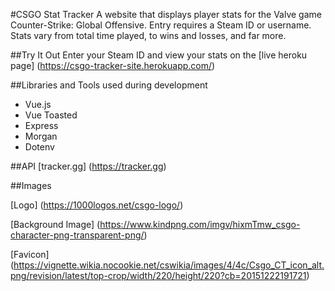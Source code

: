 #CSGO Stat Tracker
A website that displays player stats for the Valve game Counter-Strike: Global Offensive. Entry requires a Steam ID or username. Stats vary from total time played, to wins and losses, and far more. 

##Try It Out
Enter your Steam ID and view your stats on the [live heroku page] (https://csgo-tracker-site.herokuapp.com/)

##Libraries and Tools used during development
- Vue.js
- Vue Toasted
- Express
- Morgan
- Dotenv

##API
[tracker.gg] (https://tracker.gg)

##Images 

[Logo] (https://1000logos.net/csgo-logo/)

[Background Image] (https://www.kindpng.com/imgv/hixmTmw_csgo-character-png-transparent-png/)

[Favicon] (https://vignette.wikia.nocookie.net/cswikia/images/4/4c/Csgo_CT_icon_alt.png/revision/latest/top-crop/width/220/height/220?cb=20151222191721)

